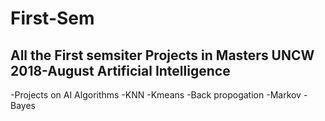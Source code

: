 # First-Sem
All the First semsiter Projects in Masters UNCW 2018-August
Artificial Intelligence
-
  -Projects on AI Algorithms
  -KNN
  -Kmeans
  -Back propogation
  -Markov
  -Bayes

